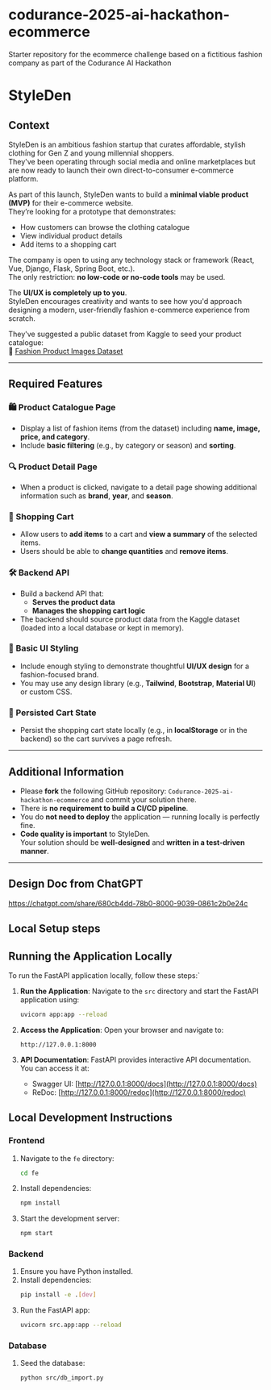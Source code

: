 # codurance-2025-ai-hackathon-ecommerce
Starter repository for the ecommerce challenge based on a fictitious fashion company as part of the Codurance AI Hackathon


# StyleDen

## Context
StyleDen is an ambitious fashion startup that curates affordable, stylish clothing for Gen Z and young millennial shoppers.  
They've been operating through social media and online marketplaces but are now ready to launch their own direct-to-consumer e-commerce platform.

As part of this launch, StyleDen wants to build a **minimal viable product (MVP)** for their e-commerce website.  
They’re looking for a prototype that demonstrates:
- How customers can browse the clothing catalogue
- View individual product details
- Add items to a shopping cart

The company is open to using any technology stack or framework (React, Vue, Django, Flask, Spring Boot, etc.).  
The only restriction: **no low-code or no-code tools** may be used.

The **UI/UX is completely up to you**.  
StyleDen encourages creativity and wants to see how you'd approach designing a modern, user-friendly fashion e-commerce experience from scratch.

They've suggested a public dataset from Kaggle to seed your product catalogue:  
🔗 [Fashion Product Images Dataset](https://www.kaggle.com/datasets/paramaggarwal/fashion-product-images-small)

---

## Required Features

### 🛍️ Product Catalogue Page
- Display a list of fashion items (from the dataset) including **name, image, price, and category**.
- Include **basic filtering** (e.g., by category or season) and **sorting**.

### 🔍 Product Detail Page
- When a product is clicked, navigate to a detail page showing additional information such as **brand**, **year**, and **season**.

### 🛒 Shopping Cart
- Allow users to **add items** to a cart and **view a summary** of the selected items.
- Users should be able to **change quantities** and **remove items**.

### 🛠️ Backend API
- Build a backend API that:
  - **Serves the product data**
  - **Manages the shopping cart logic**
- The backend should source product data from the Kaggle dataset (loaded into a local database or kept in memory).

### 🎨 Basic UI Styling
- Include enough styling to demonstrate thoughtful **UI/UX design** for a fashion-focused brand.
- You may use any design library (e.g., **Tailwind**, **Bootstrap**, **Material UI**) or custom CSS.

### 💾 Persisted Cart State
- Persist the shopping cart state locally (e.g., in **localStorage** or in the backend) so the cart survives a page refresh.

---

## Additional Information

- Please **fork** the following GitHub repository: `Codurance-2025-ai-hackathon-ecommerce` and commit your solution there.
- There is **no requirement to build a CI/CD pipeline**.
- You do **not need to deploy** the application — running locally is perfectly fine.
- **Code quality is important** to StyleDen.  
  Your solution should be **well-designed** and **written in a test-driven manner**.


---

## Design Doc from ChatGPT

https://chatgpt.com/share/680cb4dd-78b0-8000-9039-0861c2b0e24c

## Local Setup steps

## Running the Application Locally

To run the FastAPI application locally, follow these steps:`

1. **Run the Application**:
   Navigate to the `src` directory and start the FastAPI application using:
   ```bash
   uvicorn app:app --reload
   ```

1. **Access the Application**:
   Open your browser and navigate to:
   ```
   http://127.0.0.1:8000
   ```

1. **API Documentation**:
   FastAPI provides interactive API documentation. You can access it at:
   - Swagger UI: [http://127.0.0.1:8000/docs](http://127.0.0.1:8000/docs)
   - ReDoc: [http://127.0.0.1:8000/redoc](http://127.0.0.1:8000/redoc)

## Local Development Instructions

### Frontend
1. Navigate to the `fe` directory:
   ```bash
   cd fe
   ```
2. Install dependencies:
   ```bash
   npm install
   ```
3. Start the development server:
   ```bash
   npm start
   ```

### Backend
1. Ensure you have Python installed.
2. Install dependencies:
   ```bash
   pip install -e .[dev]
   ```
3. Run the FastAPI app:
   ```bash
   uvicorn src.app:app --reload
   ```

### Database
1. Seed the database:
   ```bash
   python src/db_import.py
   ```